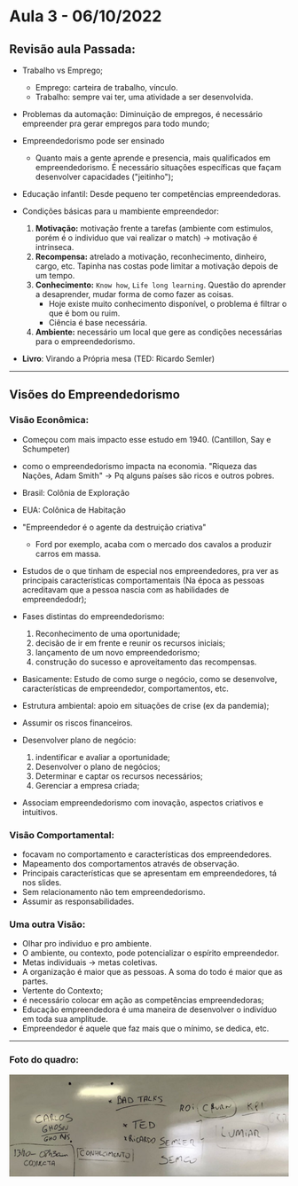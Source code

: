 # Aula 3 - 06/10/2022

## Revisão aula Passada:

- Trabalho vs Emprego;
    - Emprego: carteira de trabalho, vínculo.
    - Trabalho: sempre vai ter, uma atividade a ser desenvolvida.
- Problemas da automação: Diminuição de empregos, é necessário empreender pra gerar empregos para todo mundo;
- Empreendedorismo pode ser ensinado
    - Quanto mais a gente aprende e presencia, mais qualificados em empreendedorismo. É necessário situações específicas que façam desenvolver capacidades ("jeitinho");
- Educação infantil: Desde pequeno ter competências empreendedoras.
- Condições básicas para u mambiente empreendedor:
    1. **Motivação:** motivação frente a tarefas (ambiente com estimulos, porém é o individuo que vai realizar o match) -> motivação é intrinseca.
    2. **Recompensa:** atrelado a motivação, reconhecimento, dinheiro, cargo, etc. Tapinha nas costas pode limitar a motivação depois de um tempo.
    3. **Conhecimento:** `Know how`, `Life long learning`. Questão do aprender a desaprender, mudar forma de como fazer as coisas.
        - Hoje existe muito conhecimento disponível, o problema é filtrar o que é bom ou ruim.
        - Ciência é base necessária.
    4. **Ambiente:** necessário um local que gere as condições necessárias para o empreendedorismo.

- **Livro**: Virando a Própria mesa (TED: Ricardo Semler)

---

## Visões do Empreendedorismo

### Visão Econômica:
- Começou com mais impacto esse estudo em 1940. (Cantillon, Say e Schumpeter)
- como o empreendedorismo impacta na economia. "Riqueza das Nações, Adam Smith" -> Pq alguns países são ricos e outros pobres. 
- Brasil: Colônia de Exploração
- EUA: Colônica de Habitação
- "Empreendedor é o agente da destruição criativa"
    - Ford por exemplo, acaba com o mercado dos cavalos a produzir carros em massa.
- Estudos de o que tinham de especial nos empreendedores, pra ver as principais características comportamentais (Na época as pessoas acreditavam que a pessoa nascia com as habilidades de empreendedodr);

- Fases distintas do empreendedorismo:
    1. Reconhecimento de uma oportunidade;
    2. decisão de ir em frente e reunir os recursos iniciais;
    3. lançamento de um novo empreendedorismo;
    4. construção do sucesso e aproveitamento das recompensas.

- Basicamente: Estudo de como surge o negócio, como se desenvolve, características de empreendedor, comportamentos, etc.
- Estrutura ambiental: apoio em situações de crise (ex da pandemia);
- Assumir os riscos financeiros.

- Desenvolver plano de negócio:
    1. indentificar e avaliar a oportunidade;
    2. Desenvolver o plano de negócios;
    3. Determinar e captar os recursos necessários;
    4. Gerenciar a empresa criada;
- Associam empreendedorismo com inovação, aspectos criativos e intuitivos.

### Visão Comportamental:
- focavam no comportamento e características dos empreendedores.
- Mapeamento dos comportamentos através de observação.
- Principais características que se apresentam em empreendedores, tá nos slides.
- Sem relacionamento não tem empreendedorismo.
- Assumir as responsabilidades.

### Uma outra Visão:
- Olhar pro individuo e pro ambiente.
- O ambiente, ou contexto, pode potencializar o espírito empreendedor.
- Metas individuais -> metas coletivas.
- A organização é maior que as pessoas. A soma do todo é maior que as partes.
- Vertente do Contexto;
- é necessário colocar em ação as competências empreendedoras;
- Educação empreendedora é uma maneira de desenvolver o indivíduo em toda sua amplitude.
- Empreendedor é aquele que faz mais que o mínimo, se dedica, etc.
---

### Foto do quadro:
![quadro](221006.jpg)